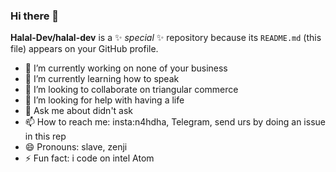 ### Hi there 👋


**Halal-Dev/halal-dev** is a ✨ _special_ ✨ repository because its `README.md` (this file) appears on your GitHub profile.



- 🔭 I’m currently working on none of your business
- 🌱 I’m currently learning how to speak
- 👯 I’m looking to collaborate on triangular commerce
- 🤔 I’m looking for help with having a life
- 💬 Ask me about didn't ask
- 📫 How to reach me: insta:n4hdha, Telegram, send urs by doing an issue in this rep
- 😄 Pronouns: slave, zenji
- ⚡ Fun fact: i code on intel Atom

